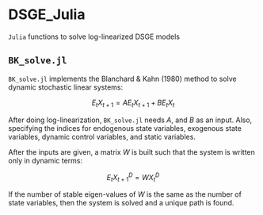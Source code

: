 # DSGE_Julia
 `Julia` functions to solve log-linearized DSGE models

## `BK_solve.jl`

`BK_solve.jl` implements the Blanchard & Kahn (1980) method to solve dynamic stochastic linear systems:

$$
E_t X_{t+1}=AE_t X_{t+1}+BE_t X_{t} 
$$

After doing log-linearization, `BK_solve.jl` needs $A$, and $B$ as an input. Also, specifying the indices for endogenous state variables, exogenous state variables, dynamic control variables, and static variables.

After the inputs are given, a matrix $W$ is built such that the system is written only in dynamic terms:

$$
E_t X^D_{t+1}=W X^D_{t} 
$$

If the number of stable eigen-values of $W$ is the same as the number of state variables, then the system is solved and a unique path is found.
